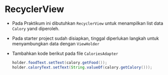 # RecyclerView

- Pada Praktikum ini dibutuhkan `RecyclerView` untuk menampilkan list data
 `Calory` yand diperoleh.

- Pada starter project sudah disiapkan, tinggal diperlukan langkah untuk
 menyambungkan data dengan `ViewHolder`

- Tambahkan kode berikut pada file `CaloriesAdapter`

  ```java
  holder.foodText.setText(calory.getFood());
  holder.caloryText.setText(String.valueOf(calory.getCalory()));
  ```

